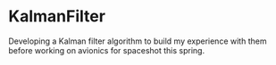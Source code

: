# KalmanFilter
Developing a Kalman filter algorithm to build my experience with them before working on avionics for spaceshot this spring.
